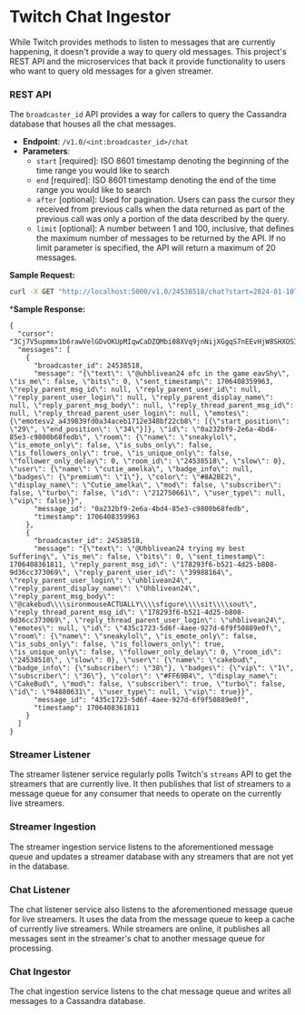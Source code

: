# Twitch Chat Ingestor

While Twitch provides methods to listen to messages that are currently happening, it doesn't provide a way to query old messages. This project's REST API and the microservices that back it provide  functionality to users who want to query old messages for a given streamer.

### REST API

The `broadcaster_id` API provides a way for callers to query the Cassandra database that houses all the chat messages.

- **Endpoint**: `/v1.0/<int:broadcaster_id>/chat`
- **Parameters**:
  - `start` [required]: ISO 8601 timestamp denoting the beginning of the time range you would like to search
  - `end` [required]: ISO 8601 timestamp denoting the end of the time range you would like to search
  - `after` [optional]: Used for pagination. Users can pass the cursor they received from previous calls when the data returned as part of the previous call was only a portion of the data described by the query.
  - `limit` [optional]: A number between 1 and 100, inclusive, that defines the maximum number of messages to be returned by the API. If no limit parameter is specified, the API will return a maximum of 20 messages.

**Sample Request:**
```bash
curl -X GET "http://localhost:5000/v1.0/24538518/chat?start=2024-01-10T01:01:01.011Z&end=2024-01-30T23:59:59.000Z&limit=2&after=3Cj7V5upmmx1b6rawVelGDvOKUpMIqwCaC9cW2zqqDQbzLM7d22rBjRAnMUNT04afSQDqRWpEwSO2DPNSXkJmCbEg"
```

***Sample Response:**
```
{
  "cursor": "3Cj7V5upmmx1b6rawVelGDvOKUpMIqwCaDZQMbi08XVq9jnNijXGgqS7nEEvHjW8SHXOSIvoYySPDIN6NbXQ52l79",
  "messages": [
    {
      "broadcaster_id": 24538518,
      "message": "{\"text\": \"@uhblivean24 ofc in the game eavShy\", \"is_me\": false, \"bits\": 0, \"sent_timestamp\": 1706408359963, \"reply_parent_msg_id\": null, \"reply_parent_user_id\": null, \"reply_parent_user_login\": null, \"reply_parent_display_name\": null, \"reply_parent_msg_body\": null, \"reply_thread_parent_msg_id\": null, \"reply_thread_parent_user_login\": null, \"emotes\": {\"emotesv2_a439839fd0a34aceb1712e348bf22cb8\": [{\"start_position\": \"29\", \"end_position\": \"34\"}]}, \"id\": \"0a232bf9-2e6a-4bd4-85e3-c9800b68fedb\", \"room\": {\"name\": \"sneakylol\", \"is_emote_only\": false, \"is_subs_only\": false, \"is_followers_only\": true, \"is_unique_only\": false, \"follower_only_delay\": 0, \"room_id\": \"24538518\", \"slow\": 0}, \"user\": {\"name\": \"cutie_amelka\", \"badge_info\": null, \"badges\": {\"premium\": \"1\"}, \"color\": \"#8A2BE2\", \"display_name\": \"Cutie_amelka\", \"mod\": false, \"subscriber\": false, \"turbo\": false, \"id\": \"212750661\", \"user_type\": null, \"vip\": false}}",
      "message_id": "0a232bf9-2e6a-4bd4-85e3-c9800b68fedb",
      "timestamp": 1706408359963
    },
    {
      "broadcaster_id": 24538518,
      "message": "{\"text\": \"@Uhblivean24 trying my best Suffering\", \"is_me\": false, \"bits\": 0, \"sent_timestamp\": 1706408361811, \"reply_parent_msg_id\": \"178293f6-b521-4d25-b808-9d36cc373069\", \"reply_parent_user_id\": \"39988164\", \"reply_parent_user_login\": \"uhblivean24\", \"reply_parent_display_name\": \"Uhblivean24\", \"reply_parent_msg_body\": \"@cakebud\\\\sironmouseACTUALLY\\\\sfigure\\\\sit\\\\sout\", \"reply_thread_parent_msg_id\": \"178293f6-b521-4d25-b808-9d36cc373069\", \"reply_thread_parent_user_login\": \"uhblivean24\", \"emotes\": null, \"id\": \"435c1723-5d6f-4aee-927d-6f9f50889e0f\", \"room\": {\"name\": \"sneakylol\", \"is_emote_only\": false, \"is_subs_only\": false, \"is_followers_only\": true, \"is_unique_only\": false, \"follower_only_delay\": 0, \"room_id\": \"24538518\", \"slow\": 0}, \"user\": {\"name\": \"cakebud\", \"badge_info\": {\"subscriber\": \"38\"}, \"badges\": {\"vip\": \"1\", \"subscriber\": \"36\"}, \"color\": \"#FF69B4\", \"display_name\": \"CakeBud\", \"mod\": false, \"subscriber\": true, \"turbo\": false, \"id\": \"94880631\", \"user_type\": null, \"vip\": true}}",
      "message_id": "435c1723-5d6f-4aee-927d-6f9f50889e0f",
      "timestamp": 1706408361811
    }
  ]
}
```

### Streamer Listener

The streamer listener service regularly polls Twitch's `streams` API to get the streamers that are currently live. It then publishes that list of streamers to a message queue for any consumer that needs to operate on the currently live streamers.

### Streamer Ingestion

The streamer ingestion service listens to the aforementioned message queue and updates a streamer database with any streamers that are not yet in the database.

### Chat Listener

The chat listener service also listens to the aforementioned message queue for live streamers. It uses the data from the message queue to keep a cache of currently live streamers. While streamers are online, it publishes all messages sent in the streamer's chat to another message queue for processing.

### Chat Ingestor

The chat ingestion service listens to the chat message queue and writes all messages to a Cassandra database.
